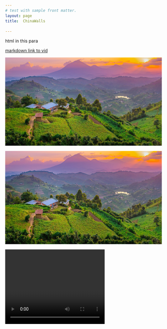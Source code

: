 ```yaml
---
# test with sample front matter.
layout: page
title:  ChinaWalls

---
```


<p>html in this para</p>




[markdown link to vid](images/ChinaCliffs2.MOV)



<img src="images/muhabura.jpg"> <br>

   <img src="images/muhabura.jpg" height="300"><br>

   <video width="320" height="240" controls>
  <source src="https://nswaswajim.github.io/lutembe/images/ChinaCliffs1.MOV" type="video/mp4">
  
  Your browser does not support the video tag.
</video>
<p></p>
   <video width="320" height="240" controls>
  <source src="https://nswaswajim.github.io/lutembe/images/ChinaCliffs2.MOV" type="video/mp4">
  
  Your browser does not support the video tag.
</video>




![testimagesyntaxinmarkdn](images/muhabura.jpg)  


